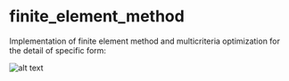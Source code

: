 # finite_element_method
Implementation of finite element method and multicriteria optimization for the detail of specific form:

![alt text](https://github.com/YuriyKozhev/finite_element_method/blob/main/detail.jpg?raw=true)
